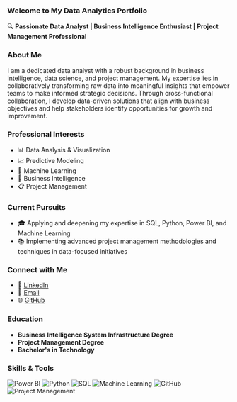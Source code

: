 ### Welcome to My Data Analytics Portfolio

🔍 **Passionate Data Analyst | Business Intelligence Enthusiast | Project Management Professional**

### About Me
I am a dedicated data analyst with a robust background in business intelligence, data science, and project management. My expertise lies in collaboratively transforming raw data into meaningful insights that empower teams to make informed strategic decisions. Through cross-functional collaboration, I develop data-driven solutions that align with business objectives and help stakeholders identify opportunities for growth and improvement.   

### Professional Interests
- 📊 Data Analysis & Visualization
- 📈 Predictive Modeling
- 🧠 Machine Learning
- 🏢 Business Intelligence
- 📋 Project Management

### Current Pursuits
- 🎓 Applying and deepening my expertise in SQL, Python, Power BI, and Machine Learning
- 📚 Implementing advanced project management methodologies and techniques in data-focused initiatives

### Connect with Me
- 💼 [LinkedIn](https://www.linkedin.com/in/tanay-shah-raj)
- 📧 [Email](mailto:tanay.shah@example.com)
- 🌐 [GitHub](https://github.com/Tanay-Shah-Raj)

### Education
- **Business Intelligence System Infrastructure Degree**
- **Project Management Degree**
- **Bachelor's in Technology**


### Skills & Tools
![Power BI](https://img.shields.io/badge/-Power%20BI-F2C811?&logo=Power%20BI)
![Python](https://img.shields.io/badge/-Python-000?&logo=Python)
![SQL](https://img.shields.io/badge/-SQL-000?&logo=MySQL)
![Machine Learning](https://img.shields.io/badge/-Machine%20Learning-000?&logo=scikit-learn)
![GitHub](https://img.shields.io/badge/-GitHub-000?&logo=GitHub)
![Project Management](https://img.shields.io/badge/-Project%20Management-000?&logo=PMI)
